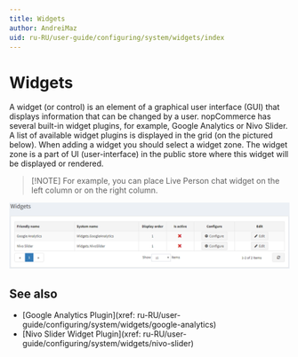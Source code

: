 ```yaml
---
title: Widgets
author: AndreiMaz
uid: ru-RU/user-guide/configuring/system/widgets/index
---
```


# Widgets

A widget (or control) is an element of a graphical user interface (GUI) that displays information that can be changed by a user. nopCommerce has several built-in widget plugins, for example, Google Analytics or Nivo Slider. A list of available widget plugins is displayed in the grid (on the pictured below). When adding a widget you should select a widget zone. The widget zone is a part of UI (user-interface) in the public store where this widget will be displayed or rendered.

> [!NOTE] For example, you can place Live Person chat widget on the left column or on the right column.

![Widgets](_static/index/widgets.png)

## See also

* [Google Analytics Plugin](xref: ru-RU/user-guide/configuring/system/widgets/google-analytics)
* [Nivo Slider Widget Plugin](xref: ru-RU/user-guide/configuring/system/widgets/nivo-slider)
